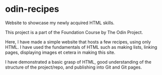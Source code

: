 # odin-recipes
Website to showcase my newly acquired HTML skills.

This project is a part of the Foundation Course by The Odin Project.

Here, I have made a simple website that hosts a few recipes, using only HTML. I have used the fundamentals of HTML such as making lists, linking pages, displaying images et cetera in making this site.

I have demonstrated a basic grasp of HTML, good understanding of the structure of the project/repo, and publishing into Git and Git pages.


